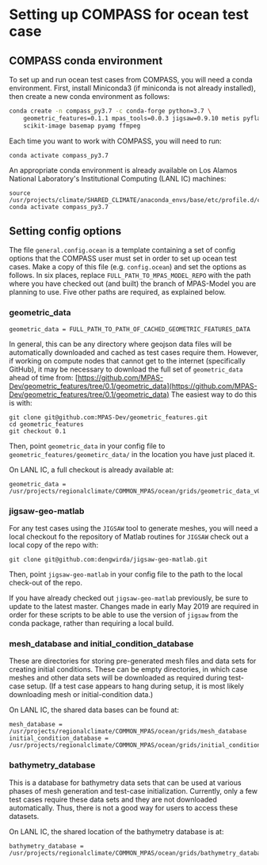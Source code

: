 # Setting up COMPASS for ocean test case

## COMPASS conda environment

To set up and run ocean test cases from COMPASS, you will need a conda
environment.  First, install Miniconda3 (if miniconda is not already
installed), then create a new conda environment as follows:
``` bash
conda create -n compass_py3.7 -c conda-forge python=3.7 \
    geometric_features=0.1.1 mpas_tools=0.0.3 jigsaw=0.9.10 metis pyflann \
    scikit-image basemap pyamg ffmpeg
```
Each time you want to work with COMPASS, you will need to run:
```
conda activate compass_py3.7
```

An appropriate conda environment is already available on Los Alamos National
Laboratory's Institutional Computing (LANL IC) machines:
```
source /usr/projects/climate/SHARED_CLIMATE/anaconda_envs/base/etc/profile.d/conda.sh
conda activate compass_py3.7
```

## Setting config options

The file `general.config.ocean` is a template containing a set of config
options that the COMPASS user must set in order to set up ocean test cases.
Make a copy of this file (e.g. `config.ocean`) and set the options as follows.
In six places, replace `FULL_PATH_TO_MPAS_MODEL_REPO` with the path where you
have checked out (and built) the branch of MPAS-Model you are planning to use.
Five other paths are required, as explained below.

### geometric_data

```
geometric_data = FULL_PATH_TO_PATH_OF_CACHED_GEOMETRIC_FEATURES_DATA
```
In general, this can be any directory where geojson data files will be
automatically downloaded and cached as test cases require them.  However, if
working on compute nodes that cannot get to the internet (specifically GitHub),
it may be necessary to download the full set of `geometric_data` ahead of time
from:
[https://github.com/MPAS-Dev/geometric_features/tree/0.1/geometric_data](https://github.com/MPAS-Dev/geometric_features/tree/0.1/geometric_data)
The easiest way to do this is with:
```
git clone git@github.com:MPAS-Dev/geometric_features.git
cd geometric_features
git checkout 0.1
```
Then, point `geometric_data` in your config file to
`geometric_features/geometirc_data/` in the location you have just placed it.

On LANL IC, a full checkout is already available at:
```
geometric_data = /usr/projects/regionalclimate/COMMON_MPAS/ocean/grids/geometric_data_v0.1
```

### jigsaw-geo-matlab

For any test cases using the `JIGSAW` tool to generate meshes, you will need
a local checkout fo the repository of Matlab routines for `JIGSAW` check out
a local copy of the repo with:
```
git clone git@github.com:dengwirda/jigsaw-geo-matlab.git
```
Then, point `jigsaw-geo-matlab` in your config file to the path to the local
check-out of the repo.

If you have already checked out `jigsaw-geo-matlab` previously, be sure to
update to the latest master.  Changes made in early May 2019 are required in
order for these scripts to be able to use the version of `jigsaw` from the
conda package, rather than requiring a local build.

### mesh_database and initial_condition_database

These are directories for storing pre-generated mesh files and data sets for
creating initial conditions. These can be empty directories, in which case
meshes and other data sets will be downloaded as required during test-case
setup.  (If a test case appears to hang during setup, it is most likely
downloading mesh or initial-condition data.)

On LANL IC, the shared data bases can be found at:
```
mesh_database = /usr/projects/regionalclimate/COMMON_MPAS/ocean/grids/mesh_database
initial_condition_database = /usr/projects/regionalclimate/COMMON_MPAS/ocean/grids/initial_condition_database
```

### bathymetry_database

This is a database for bathymetry data sets that can be used at various phases
of mesh generation and test-case initialization.  Currently, only a few test
cases require these data sets and they are not downloaded automatically.  Thus,
there is not a good way for users to access these datasets.

On LANL IC, the shared location of the bathymetry database is at:
```
bathymetry_database = /usr/projects/regionalclimate/COMMON_MPAS/ocean/grids/bathymetry_database
```
